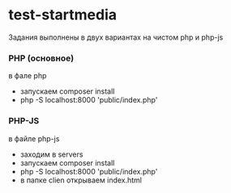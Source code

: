 # test-startmedia
Задания выполнены в двух вариантах на чистом php и php-js

### PHP (основное)
в фале php

* запускаем composer install
* php -S localhost:8000 'public/index.php'

### PHP-JS
в файле php-js

* заходим в servers
* запускаем composer install
* php -S localhost:8000 'public/index.php'
* в папке clien открываем index.html
